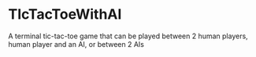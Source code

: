 # TIcTacToeWithAI
A terminal tic-tac-toe game that can be played between 2 human players, human player and an AI, or between 2 AIs
